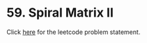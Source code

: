 # 59. Spiral Matrix II

Click [here](https://leetcode.com/problems/spiral-matrix-ii/) for the leetcode problem statement.
